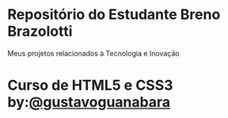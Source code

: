 # Repositório do Estudante Breno Brazolotti
Meus projetos relacionados à Tecnologia e Inovação
# Curso de HTML5 e CSS3 by:[@gustavoguanabara](https://github.com/gustavoguanabara)
